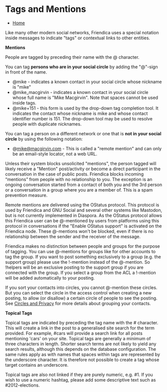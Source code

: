 Tags and Mentions
=================


* [Home](help)


Like many other modern social networks, Friendica uses a special notation inside messages to indicate "tags" or contextual links to other entities.

**Mentions**

People are tagged by preceding their name with the @ character.

You can tag **persons who are in your social circle** by adding the "@"-sign in front of the name.

* @mike - indicates a known contact in your social circle whose nickname is "mike"
* @mike_macgirvin - indicates a known contact in your social circle whose  full name is "Mike Macgirvin". Note that spaces cannot be used inside tags.
* @mike+151 - this form is used by the drop-down tag completion tool. It indicates the contact whose nickname is mike and whose contact identifier number is 151. The drop-down tool may be used to resolve people with duplicate nicknames.

You can tag a person on a different network or one that is **not in your social circle** by using the following notation:

* @mike@macgirvin.com - This is called a "remote mention" and can only be an email-style locator, not a web URL.

Unless their system blocks unsolicited "mentions", the person tagged will likely receive a "Mention" post/activity or become a direct participant in the conversation in the case of public posts.
Friendica blocks incoming “mentions” from people with no relationship to you.
The exception is an ongoing conversation started from a contact of both you and the 3rd person or a conversation in a group where you are a member of.
This is a spam prevention measure.

Remote mentions are delivered using the OStatus protocol.
This protocol is used by Friendica and GNU Social and several other systems like Mastodon, but is not currently implemented in Diaspora.
As the OStatus protocol allows this Friendica user can be @-mentioned by users from platforms using this protocol in conversations if the "Enable OStatus support" is activated on the Friendica node.
These @-mentions won't be blocked, even if there is no relationship between the sender and the receiver of the message.

Friendica makes no distinction between people and groups for the purpose of tagging.
You can use @-mentions for groups like for other accounts to tag the group.
If you want to post something exclusively to a group (e.g. the support group) please use the !-mention instead of  the @-mention.
So !helpers will be an exclusive posting to the support group if you are connected with the group.
If you select a group from the ACL a !-mention will be added automatically to your posting.

If you sort your contacts into circles, you cannot @-mention these circles.
But you can select the circle in the access control when creating a new posting, to allow (or disallow) a certain circle of people to see the posting.
See [Circles and Privacy](help/Circles-and-Privacy) for more details about grouping your contacts.

**Topical Tags**

Topical tags are indicated by preceding the tag name with the # character.
This will create a link in the post to a generalised site search for the term provided.
For example, #cars will provide a search link for all posts mentioning 'cars' on your site.
Topical tags are generally a minimum of three characters in length.
Shorter search terms are not likely to yield any search results, although this depends on the database configuration.
The same rules apply as with names that spaces within tags are represented by the underscore character.
It is therefore not possible to create a tag whose target contains an underscore.

Topical tags are also not linked if they are purely numeric, e.g. #1.
If you wish to use a numeric hashtag, please add some descriptive text such as #2012-elections.


